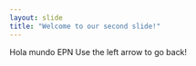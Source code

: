 ```yaml
---
layout: slide
title: "Welcome to our second slide!"
---
```

Hola mundo EPN
Use the left arrow to go back!